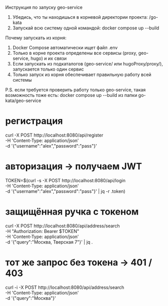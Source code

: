 Инструкция по запуску geo-service
1. Убедись, что ты находишься в корневой директории проекта: /go-kata
2. Запускай всю систему одной командой: docker compose up --build

Почему запускать из корня:
1. Docker Compose автоматически ищет файл .env
2. Только в корне проекта определены все сервисы (proxy, geo-service, hugo) и их связи
3. Если запускать из подкаталогов (geo-service/ или hugoProxy/proxy/), запускается только один сервис
4. Только запуск из корня обеспечивает правильную работу всей системы

P.S. если требуется проверить работу только geo-service, такая возможность тоже есть:
docker compose up --build из папки go-kata/geo-service

# регистрация
curl -X POST http://localhost:8080/api/register \
-H 'Content-Type: application/json' \
-d '{"username":"alex","password":"pass"}'

# авторизация → получаем JWT
TOKEN=$(curl -s -X POST http://localhost:8080/api/login \
-H 'Content-Type: application/json' \
-d '{"username":"alex","password":"pass"}' | jq -r .token)

# защищённая ручка с токеном
curl -X POST http://localhost:8080/api/address/search \
-H "Authorization: Bearer $TOKEN" \
-H 'Content-Type: application/json' \
-d '{"query":"Москва, Тверская 7"}' | jq .

# тот же запрос без токена → 401 / 403
curl -i -X POST http://localhost:8080/api/address/search \
-H 'Content-Type: application/json' \
-d '{"query":"Москва"}'

